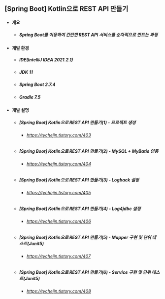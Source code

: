 ## [Spring Boot] Kotlin으로 REST API 만들기
- #### 개요
  - ##### Spring Boot를 이용하여 간단한 REST API 서비스를 순차적으로 만드는 과정

- #### 개발 환경
  - ##### IDE(IntelliJ IDEA 2021.2.1) 
  - ##### JDK 11
  - ##### Spring Boot 2.7.4
  - ##### Gradle 7.5

- #### 개발 설명
  - ##### [Spring Boot] Kotlin으로 REST API 만들기(1) - 프로젝트 생성
    - ###### https://tychejin.tistory.com/403
  - ##### [Spring Boot] Kotlin으로 REST API 만들기(2) - MySQL + MyBatis 연동
    - ###### https://tychejin.tistory.com/404
  - ##### [Spring Boot] Kotlin으로 REST API 만들기(3) - Logback 설정
    - ###### https://tychejin.tistory.com/405
  - ##### [Spring Boot] Kotlin으로 REST API 만들기(4) - Log4jdbc 설정
    - ###### https://tychejin.tistory.com/406
  - ##### [Spring Boot] Kotlin으로 REST API 만들기(5) - Mapper 구현 및 단위 테스트(Junit5)
    - ###### https://tychejin.tistory.com/407
  - ##### [Spring Boot] Kotlin으로 REST API 만들기(6) - Service 구현 및 단위 테스트(Junit5)
    - ###### https://tychejin.tistory.com/408